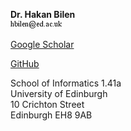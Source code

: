 **Dr. Hakan Bilen**   
![contact](assets/images/contacted.png)

[Google Scholar](https://scholar.google.co.uk/citations?user=PtBtfawAAAAJ&hl=en)

[GitHub](https://github.com/hbilen/)

School of Informatics 1.41a  
University of Edinburgh   
10 Crichton Street  
Edinburgh EH8 9AB  
